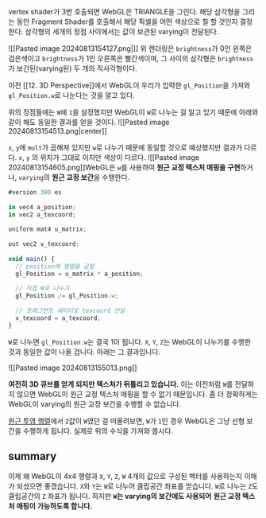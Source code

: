 vertex shader가 3번 호출되면 WebGL은 TRIANGLE을 그린다. 해당 삼각형을 그리는 동안 Fragment Shader를 호출해서 해당 픽셀을 어떤 색상으로 칠 할 것인지 결정한다. 삼각형의 세개의 정점 사이에서는 값이 보관된 varying이 전달된다.

![[Pasted image 20240813154127.png|]]
위 렌더링은 `brightness`가 0인 왼쪽은 검은색이고 `brightness`가 1인 오른쪽은 빨간색이며, 그 사이의 삼각형은 `brightness`가 보간된(varying된) 두 개의 직사각형이다.

이전 [[12. 3D Perspective]]에서 WebGL이 우리가 입력한 `gl_Position`을 가져와 `gl_Position.w`로 나눈다는 것을 알고 있다.

위의 정점들에는 `W`에 `1`을 설정했지만 WebGL이 `W`로 나누는 걸 알고 있기 때문에 아래와 같이 해도 동일한 결과를 얻을 것이다.
![[Pasted image 20240813154513.png|center]]

`x`, `y`에 `mult`가 곱해져 있지만 `w`로 나누기 때문에 동일할 것으로 예상했지만 결과가 다르다.  `x`, `y` 의 위치가 그대로 이지만 색상이 다르다. 
![[Pasted image 20240813154605.png]]WebGL은  `w`를 사용하여 **원근 교정 텍스처 매핑을 구현**하거나, `varying`의 **원근 교정 보간**을 수행한다.


```js hl:14,15
#version 300 es
 
in vec4 a_position;
in vec2 a_texcoord;
 
uniform mat4 u_matrix;
 
out vec2 v_texcoord;
 
void main() {
  // position에 행렬을 곱함
  gl_Position = u_matrix * a_position;
 
  // 직접 W로 나누기
  gl_Position /= gl_Position.w;
 
  // 프래그먼트 셰이더로 texcoord 전달
  v_texcoord = a_texcoord;
}
```

`W`로 나누면 `gl_Position.w`는 결국 1이 됩니다. `X`, `Y`, `Z`는 WebGL이 나누기를 수행한 것과 동일한 값이 나올 겁니다. 아래는 그 결과입니다.

![[Pasted image 20240813155013.png]]

**여전히 3D 큐브를 얻게 되지만 텍스처가 뒤틀리고 있습니다.** 이는 이전처럼 `W`를 전달하지 않으면 WebGL이 원근 교정 텍스처 매핑을 할 수 없기 때문입니다. 좀 더 정확하게는 WebGL이 varying의 원근 교정 보간을 수행할 수 없습니다.

[원근 투영 행렬](https://webgl2fundamentals.org/webgl/lessons/ko/webgl-3d-perspective.html)에서 `Z`값이 `W`였던 걸 떠올려보면, `W`가 `1`인 경우 WebGL은 그냥 선형 보간을 수행하게 됩니다. 실제로 위의 수식을 가져와 봅시다.

## summary

이제 왜 WebGL이 4x4 행렬과 `X`, `Y`, `Z`, `W` 4개의 값으로 구성된 벡터를 사용하는지 이해가 되셨으면 좋겠습니다. `X`와 `Y`는 `W`로 나누어 클립공간 좌표를 얻습니다. `W`로 나누는 `Z`도 클립공간의 `Z` 좌표가 됩니다. 하지만 **`W`는 varying의 보간에도 사용되어** **원근 교정 텍스처 매핑이 가능하도록 합니다.**